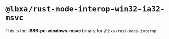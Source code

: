 # `@lbxa/rust-node-interop-win32-ia32-msvc`

This is the **i686-pc-windows-msvc** binary for `@lbxa/rust-node-interop`
